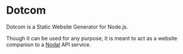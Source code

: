 # Dotcom

Dotcom is a Static Website Generator for Node.js.

Though it can be used for any purpose, it is meant to act as a website
companion to a [Nodal](http://github.com/keithwhor/nodal) API service.
